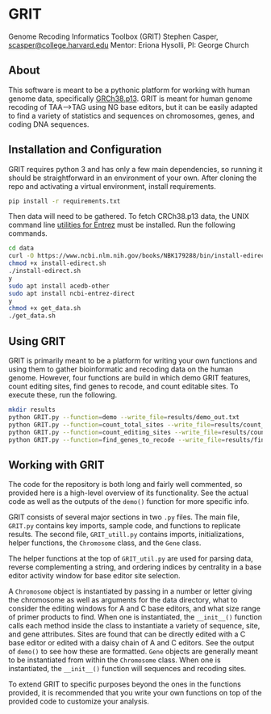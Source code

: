 # GRIT

Genome Recoding Informatics Toolbox (GRIT)
Stephen Casper, scasper@college.harvard.edu
Mentor: Eriona Hysolli, PI: George Church

## About

This software is meant to be a pythonic platform for working with human genome data, specifically [GRCh38.p13](https://www.ncbi.nlm.nih.gov/assembly/GCF_000001405.39/). GRIT is meant for human genome recoding of TAA-->TAG using NG base editors, but it can be easily adapted to find a variety of statistics and sequences on chromosomes, genes, and coding DNA sequences. 

## Installation and Configuration

GRIT requires python 3 and has only a few main dependencies, so running it should be straightforward in an environment of your own. After cloning the repo and activating a virtual environment, install requirements.

  ```bash
  pip install -r requirements.txt
  ```

Then data will need to be gathered. To fetch CRCh38.p13 data, the UNIX command line [utilities for Entrez](https://www.ncbi.nlm.nih.gov/books/NBK179288/) must be installed. Run the following commands. 

  ```bash
  cd data
  curl -O https://www.ncbi.nlm.nih.gov/books/NBK179288/bin/install-edirect.sh
  chmod +x install-edirect.sh
  ./install-edirect.sh
  y
  sudo apt install acedb-other
  sudo apt install ncbi-entrez-direct
  y
  chmod +x get_data.sh
  ./get_data.sh
  ```

## Using GRIT

GRIT is primarily meant to be a platform for writing your own functions and using them to gather bioinformatic and recoding data on the human genome. However, four functions are build in which demo GRIT features, count editing sites, find genes to recode, and count editable sites. To execute these, run the following.

  ```bash
  mkdir results
  python GRIT.py --function=demo --write_file=results/demo_out.txt
  python GRIT.py --function=count_total_sites --write_file=results/count_total_sites_out.txt
  python GRIT.py --function=count_editing_sites --write_file=results/count_editing_sites_out.txt
  python GRIT.py --function=find_genes_to_recode --write_file=results/find_genes_to_recode_out.txt
  ```

## Working with GRIT

The code for the repository is both long and fairly well commented, so provided here is a high-level overview of its functionality. See the actual code as well as the outputs of the `demo()` function for more specific info. 

GRIT consists of several major sections in two `.py` files. The main file, `GRIT.py` contains key imports, sample code, and functions to replicate results. The second file, `GRIT_utill.py` contains imports, initializations, helper functions, the `Chromosome` class, and the `Gene` class. 

The helper functions at the top of `GRIT_util.py` are used for parsing data, reverse complementing a string, and ordering indices by centrality in a base editor activity window for base editor site selection. 

A `Chromosome` object is instantiated by passing in a number or letter giving the chromosome as well as arguments for the data directory, what to consider the editing windows for A and C base editors, and what size range of primer products to find. When one is instantiated, the `__init__()` function calls each method inside the class to instantiate a variety of sequence, site, and gene attributes. Sites are found that can be directly edited with a C base editor or edited with a daisy chain of A and C editors. See the output of `demo()` to see how these are formatted. `Gene` objects are generally meant to be instantiated from within the `Chromosome` class. When one is instantiated, the `__init__()` function will sequences and recoding sites. 

To extend GRIT to specific purposes beyond the ones in the functions provided, it is recommended that you write your own functions on top of the provided code to customize your analysis. 
